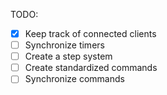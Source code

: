 TODO:

- [x] Keep track of connected clients
- [ ] Synchronize timers
- [ ] Create a step system
- [ ] Create standardized commands
- [ ] Synchronize commands